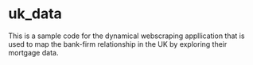 # uk_data

This is a sample code for the dynamical webscraping appllication that is used to map the bank-firm relationship in the UK by exploring their mortgage data. 

